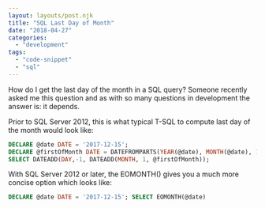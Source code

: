 ```yaml
---
layout: layouts/post.njk
title: "SQL Last Day of Month"
date: "2018-04-27"
categories: 
  - "development"
tags: 
  - "code-snippet"
  - "sql"
---
```


How do I get the last day of the month in a SQL query? Someone recently asked me this question and as with so many questions in development the answer is: it depends.

Prior to SQL Server 2012, this is what typical T-SQL to compute last day of the month would look like:

``` sql
DECLARE @date DATE = '2017-12-15'; 
DECLARE @firstOfMonth DATE = DATEFROMPARTS(YEAR(@date), MONTH(@date), 1); 
SELECT DATEADD(DAY,-1, DATEADD(MONTH, 1, @firstOfMonth)); 
```

With SQL Server 2012 or later, the EOMONTH() gives you a much more concise option which looks like:

``` sql
DECLARE @date DATE = '2017-12-15'; SELECT EOMONTH(@date)
```
